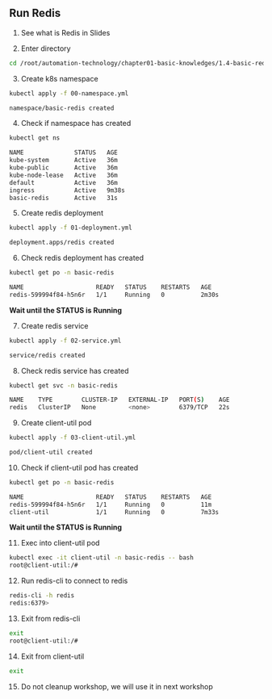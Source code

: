 ## Run Redis

1. See what is Redis in Slides

2. Enter directory
```bash
cd /root/automation-technology/chapter01-basic-knowledges/1.4-basic-redis/01-run-redis
```

3. Create k8s namespace
```bash
kubectl apply -f 00-namespace.yml
```

```bash
namespace/basic-redis created
```

4. Check if namespace has created
```bash
kubectl get ns
```

```bash
NAME              STATUS   AGE
kube-system       Active   36m
kube-public       Active   36m
kube-node-lease   Active   36m
default           Active   36m
ingress           Active   9m38s
basic-redis       Active   31s
```

5. Create redis deployment
```bash
kubectl apply -f 01-deployment.yml
```

```bash
deployment.apps/redis created
```

6. Check redis deployment has created
```bash
kubectl get po -n basic-redis
```

```bash
NAME                    READY   STATUS    RESTARTS   AGE
redis-599994f84-h5n6r   1/1     Running   0          2m30s
```

**Wait until the STATUS is Running**

7. Create redis service
```bash
kubectl apply -f 02-service.yml 
```

```bash
service/redis created
```

8. Check redis service has created
```bash
kubectl get svc -n basic-redis
```
```bash
NAME    TYPE        CLUSTER-IP   EXTERNAL-IP   PORT(S)    AGE
redis   ClusterIP   None         <none>        6379/TCP   22s
```

9. Create client-util pod
```bash
kubectl apply -f 03-client-util.yml
```
```bash
pod/client-util created
```

10. Check if client-util pod has created
```bash
kubectl get po -n basic-redis
```

```bash
NAME                    READY   STATUS    RESTARTS   AGE
redis-599994f84-h5n6r   1/1     Running   0          11m
client-util             1/1     Running   0          7m33s
```

**Wait until the STATUS is Running**

11. Exec into client-util pod
```bash
kubectl exec -it client-util -n basic-redis -- bash
root@client-util:/#
```

12. Run redis-cli to connect to redis
```bash
redis-cli -h redis
redis:6379>
```

13. Exit from redis-cli
```bash
exit
root@client-util:/#
```

14. Exit from client-util
```bash
exit
```

15. Do not cleanup workshop, we will use it in next workshop